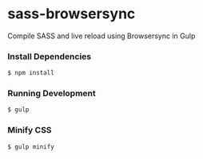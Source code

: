 # sass-browsersync
Compile SASS and live reload using Browsersync in Gulp

### Install Dependencies
```sh
$ npm install
```

### Running Development
```sh
$ gulp
```

### Minify CSS
```sh
$ gulp minify
```
